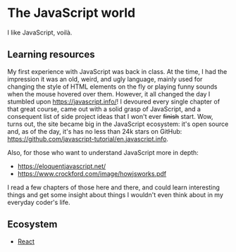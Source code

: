 # The JavaScript world

I like JavaScript, voilà.

## Learning resources

My first experience with JavaScript was back in class. At the time, I had the impression it was an old, weird, and ugly language, mainly used for changing the style of HTML elements on the fly or playing funny sounds when the mouse hovered over them. However, it all changed the day I stumbled upon <https://javascript.info/>! I devoured every single chapter of that great course, came out with a solid grasp of JavaScript, and a consequent list of side project ideas that I won't ever ~~finish~~ start. Wow, turns out, the site became big in the JavaScript ecosystem: it's open source and, as of the day, it's has no less than 24k stars on GitHub: <https://github.com/javascript-tutorial/en.javascript.info>.

Also, for those who want to understand JavaScript more in depth:

- https://eloquentjavascript.net/
- https://www.crockford.com/image/howjsworks.pdf

I read a few chapters of those here and there, and could learn interesting things and get some insight about things I wouldn't even think about in my everyday coder's life.

## Ecosystem

- [React](./reactjs.md)
